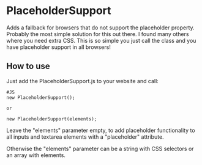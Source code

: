 PlaceholderSupport
================
Adds a fallback for browsers that do not support the placeholder property.
Probably the most simple solution for this out there.
I found many others where you need extra CSS. This is so simple you just call the class and you have placeholder support in all browsers!

How to use
----------
Just add the PlaceholderSupport.js to your website and call:

    #JS
    new PlaceholderSupport();

    or

    new PlaceholderSupport(elements);

Leave the "elements" parameter empty, to add placeholder functionality to all inputs and textarea elements with a "placeholder" attribute.

Otherwise the "elements" parameter can be a string with CSS selectors or an array with elements.